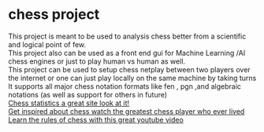 # chess project
This project is meant to be used to analysis chess better from a scientific and logical point of few. <br>
This project also can be used as a front end gui for Machine Learning /AI chess engines or just to play human vs human as well.
<br>
This project can be used to setup chess netplay between two players over the internet or one can just play locally on the same machine by taking turns
<br>
It supports all major chess notation formats like fen , pgn ,and algebraic notations (as well as support for others in future)
<br>
<a href="https://wismuth.com/chess/statistics-games.html">Chess statistics a great site look at it! </a>
<br>
<a href="https://www.imdb.com/video/vi1655243033?playlistId=tt0379296">Get inspired about chess watch the greatest chess player who ever lived</a>
<br>
<a href="https://www.youtube.com/watch?v=SM2fcenx7KU">Learn the rules of chess with this great youtube video</a>
<br>
